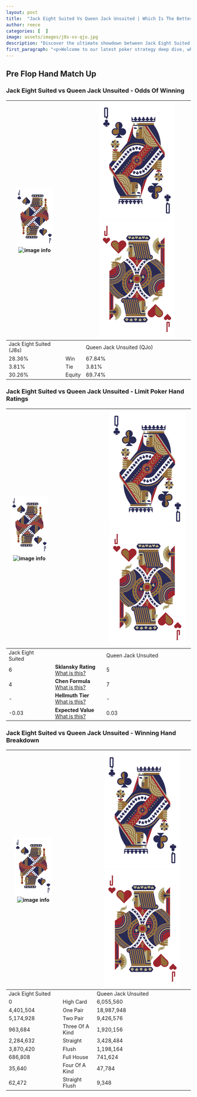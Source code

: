 ```yaml
---
layout: post
title:  "Jack Eight Suited Vs Queen Jack Unsuited | Which Is The Better Hand In Poker? A Complete Guide"
author: reece
categories: [  ]
image: assets/images/j8s-vs-qjo.jpg
description: "Discover the ultimate showdown between Jack Eight Suited and Queen Jack Unsuited in poker! Uncover the odds, strategies, and scenarios where one hand triumphs over the other. Get ready to up your poker game with this thrilling analysis."
first_paragraph: "<p>Welcome to our latest poker strategy deep dive, where we're pitting two distinct hands against each other in a high-stakes showdown: Jack Eight Suited vs Queen Jack Unsuited.</p><p>In the dynamic world of poker, every decision counts, and knowing which hand holds the upper hand is key to your success at the table.</p><p>In this article, we'll dissect these two hands, explore the scenarios where one dominates the other, and equip you with the knowledge to make strategic choices that can tip the odds in your favor.</p><p>Get ready to unravel the intriguing dynamics of these poker hands and elevate your game to new heights.</p>"
---
```




[comment]: # (sp0)

## Pre Flop Hand Match Up

<div class="table hand-ratings" markdown="1"> 



### Jack Eight Suited vs Queen Jack Unsuited - Odds Of Winning


    
| ![image info](assets/images/hand1/J.png) ![image info](assets/images/hand1/8s.png) |  | ![image info](assets/images/hand2/Q.png) ![image info](assets/images/hand2/Jo.png) |
| -------- | -------- | -------- |
| Jack Eight Suited (J8s) |  | Queen Jack Unsuited (QJo) |
| 28.36% | Win | 67.84% |
| 3.81% | Tie | 3.81% |
| 30.26% | Equity | 69.74% |




[comment]: # (sp1)



### Jack Eight Suited vs Queen Jack Unsuited - Limit Poker Hand Ratings


    
| ![image info](assets/images/hand1/J.png) ![image info](assets/images/hand1/8s.png) |  | ![image info](assets/images/hand2/Q.png) ![image info](assets/images/hand2/Jo.png) |
| -------- | -------- | -------- |
| Jack Eight Suited |  | Queen Jack Unsuited |
| 6 | **Sklansky Rating** [What is this?](/sklansky-rating-explained) | 5 |
| 4 | **Chen Formula** [What is this?](/chen-formula-explained) | 7 |
| - | **Hellmuth Tier** [What is this?](/Hellmuth-tier-explained) | - |
| -0.03 | **Expected Value** [What is this?](/expected-value-explained) | 0.03 |




[comment]: # (sp2)



### Jack Eight Suited vs Queen Jack Unsuited - Winning Hand Breakdown


    
| ![image info](assets/images/hand1/J.png) ![image info](assets/images/hand1/8s.png) |  | ![image info](assets/images/hand2/Q.png) ![image info](assets/images/hand2/Jo.png) |
| -------- | -------- | -------- |
| Jack Eight Suited |  | Queen Jack Unsuited |
| 0 | High Card | 6,055,560 |
| 4,401,504 | One Pair | 18,987,948 |
| 5,174,928 | Two Pair | 9,426,576 |
| 963,684 | Three Of A Kind | 1,920,156 |
| 2,284,632 | Straight | 3,428,484 |
| 3,870,420 | Flush | 1,198,164 |
| 686,808 | Full House | 741,624 |
| 35,640 | Four Of A Kind | 47,784 |
| 62,472 | Straight Flush | 9,348 |




[comment]: # (sp3)



</div>

[comment]: # (sp4)



[comment]: # (sp5)

